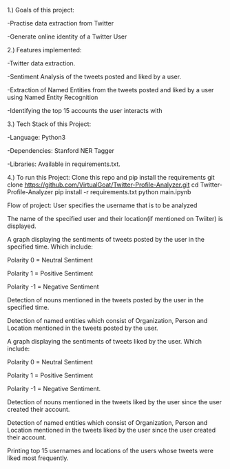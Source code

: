 1.) Goals of this project:

-Practise data extraction from Twitter

-Generate online identity of a Twitter User

2.) Features implemented:

-Twitter data extraction.

-Sentiment Analysis of the tweets posted and liked by a user.

-Extraction of Named Entities from the tweets posted and liked by a user using Named Entity Recognition

-Identifying the top 15 accounts the user interacts with

3.) Tech Stack of this Project:

-Language: Python3

-Dependencies: Stanford NER Tagger

-Libraries: Available in requirements.txt.

4.) To run this Project:
Clone this repo and pip install the requirements
git clone https://github.com/VirtualGoat/Twitter-Profile-Analyzer.git
cd Twitter-Profile-Analyzer
pip install -r requirements.txt
python main.ipynb

Flow of project:
User specifies the username that is to be analyzed

The name of the specified user and their location(if mentioned on Twiiter) is displayed.

A graph displaying the sentiments of tweets posted by the user in the specified time. Which include:

Polarity 0 = Neutral Sentiment

Polarity 1 = Positive Sentiment

Polarity -1 = Negative Sentiment

Detection of nouns mentioned in the tweets posted by the user in the specified time.

Detection of named entities which consist of Organization, Person and Location mentioned in the tweets posted by the user.

A graph displaying the sentiments of tweets liked by the user. Which include:

Polarity 0 = Neutral Sentiment

Polarity 1 = Positive Sentiment

Polarity -1 = Negative Sentiment.

Detection of nouns mentioned in the tweets liked by the user since the user created their account.

Detection of named entities which consist of Organization, Person and Location mentioned in the tweets liked by the user since the user created their account.

Printing top 15 usernames and locations of the users whose tweets were liked most frequently.
